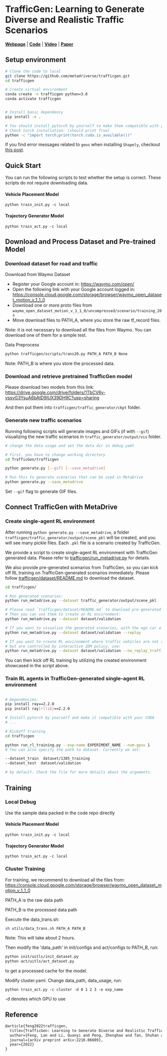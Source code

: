 # TrafficGen: Learning to Generate Diverse and Realistic Traffic Scenarios

[**Webpage**](https://metadriverse.github.io/trafficgen/) | 
[**Code**](https://github.com/metadriverse/trafficgen) |
[**Video**](https://youtu.be/jPS93-d6msM) |
[**Paper**](https://arxiv.org/pdf/2210.06609.pdf)



## Setup environment

```bash
# Clone the code to local
git clone https://github.com/metadriverse/trafficgen.git
cd trafficgen

# Create virtual environment
conda create -n trafficgen python=3.8
conda activate trafficgen


# Install basic dependency
pip install -e .

# You should install pytorch by yourself to make them compatible with your GPU
# Check torch installation: (should print True)
python -c "import torch;print(torch.cuda.is_available())"

```

If you find error messages related to `geos` when installing `Shapely`, checkout [this post](https://stackoverflow.com/questions/19742406/could-not-find-library-geos-c-or-load-any-of-its-variants).


## Quick Start

You can run the following scripts to test whether the setup is correct. These scripts do not require
downloading data.

#### Vehicle Placement Model
````
python train_init.py -c local
````
#### Trajectory Generator Model
````
python train_act.py -c local 
````


## Download and Process Dataset and Pre-trained Model

### Download dataset for road and traffic

Download from Waymo Dataset
- Register your Google account in: https://waymo.com/open/
- Open the following link with your Google account logged in: https://console.cloud.google.com/storage/browser/waymo_open_dataset_motion_v_1_1_0
- Download one or more proto files from `waymo_open_dataset_motion_v_1_1_0/uncompressed/scenario/training_20s`
- Move download files to PATH_A, where you store the raw tf_record files.

Note: it is not necessary to download all the files from Waymo. You can download one of them for a simple test.

Data Preprocess
```bash
python trafficgen/scripts/trans20.py PATH_A PATH_B None
```
Note: PATH_B is where you store the processed data.


### Download and retrieve pretrained TrafficGen model

Please download two models from this link: https://drive.google.com/drive/folders/1TbCV6y-vssvG3YsuA6bAtD9lUX39DH9C?usp=sharing

And then put them into `trafficgen/traffic_generator/ckpt` folder.

### Generate new traffic scenarios

Running following scripts will generate images and GIFs (if with `--gif`) visualizing the new traffic scenarios in 
`traffic_generator/output/vis` folder.

```bash
# change the data usage and set the data dir in debug.yaml

# First, you have to change working directory
cd TrafficGen/trafficgen

python generate.py [--gif] [--save_metadrive]

# Run this to generate scenarios that can be used in MetaDrive
python generate.py --save_metadrive
```

Set `--gif` flag to generate GIF files.


## Connect TrafficGen with MetaDrive

### Create single-agent RL environment

After running `python generate.py --save_metadrive`,
a folder `trafficgen/traffic_generator/output/scene_pkl` will be created, and you will see many
pickle files. Each `.pkl` file is a scenario created by TrafficGen.

We provide a script to create single-agent RL environment with TrafficGen generated data.
Please refer to [trafficgen/run_metadrive.py](trafficgen/run_metadrive.py) for details.

We also provide pre-generated scenarios from TrafficGen, so you can kick off RL training
on TrafficGen-generated scenarios immediately. Please follow
[trafficgen/dataset/README.md](trafficgen/dataset/README.md)
to download the dataset.

```bash
cd trafficgen/

# Run generated scenarios:
python run_metadrive.py --dataset traffic_generator/output/scene_pkl

# Please read `trafficgen/dataset/README.md` to download pre-generated scenarios
# Then you can use them to create an RL environment:
python run_metadrive.py --dataset dataset/validation

# If you want to visualize the generated scenarios, with the ego car also replaying data, use:
python run_metadrive.py --dataset dataset/validation --replay

# If you want to create RL environment where traffic vehicles are not replaying 
# but are controlled by interactive IDM policy, use:
python run_metadrive.py --dataset dataset/validation --no_replay_traffic
```

You can then kick off RL training by utilizing the created environment showcased in the script above.


### Train RL agents in TrafficGen-generated single-agent RL environment

```bash

# Dependencies:
pip install ray==2.2.0
pip install ray[rllib]==2.2.0

# Install pytorch by yourself and make it compatible with your CUDA
# ...

# Kickoff training
cd trafficgen

python run_rl_training.py --exp-name EXPERIMENT_NAME --num-gpus 1 
# You can also specify the path to dataset. Currently we set:

--dataset_train  dataset/1385_training
--dataset_test  dataset/validation

# by default. Check the file for more details about the arguments. 
```



## Training

### Local Debug
Use the sample data packed in the code repo directly
#### Vehicle Placement Model
````
python train_init.py -c local
````
#### Trajectory Generator Model
````
python train_act.py -c local
````


### Cluster Training
For training, we recommend to download all the files from: https://console.cloud.google.com/storage/browser/waymo_open_dataset_motion_v_1_1_0

PATH_A is the raw data path

PATH_B is the processed data path

Execute the data_trans.sh:
```bash
sh utils/data_trans.sh PATH_A PATH_B
```
Note: This will take about 2 hours.

Then modify the 'data_path' in init/configs and act/configs to PATH_B, run:
```bash
python init/uitls/init_dataset.py
python act/uitls/act_dataset.py
```
to get a processed cache for the model.

Modify cluster.yaml. Change data_path, data_usage, run:
````
python train_act.py -c cluster -d 0 1 2 3 -e exp_name
````

-d denotes which GPU to use



## Reference

```latex
@article{feng2022trafficgen,
  title={TrafficGen: Learning to Generate Diverse and Realistic Traffic Scenarios},
  author={Feng, Lan and Li, Quanyi and Peng, Zhenghao and Tan, Shuhan and Zhou, Bolei},
  journal={arXiv preprint arXiv:2210.06609},
  year={2022}
}
```



